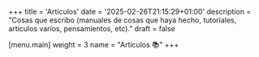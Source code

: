 +++
title = 'Artículos'
date = '2025-02-26T21:15:29+01:00'
description = "Cosas que escribo (manuales de cosas que haya hecho, tutoriales, artículos varíos, pensamientos, etc)."
draft = false

[menu.main]
	weight = 3
	name = "Artículos 📚"
+++

<!-- # El md de articles (_index.md)
ESTO es el index del articles

Yo soy el .md español -->